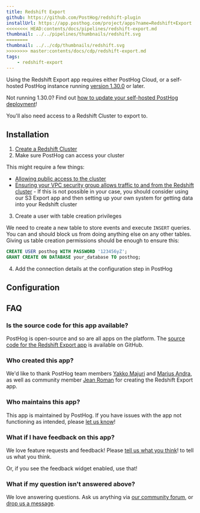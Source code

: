 ```yaml
---
title: Redshift Export
github: https://github.com/PostHog/redshift-plugin
installUrl: https://app.posthog.com/project/apps?name=Redshift+Export
<<<<<<<< HEAD:contents/docs/pipelines/redshift-export.md
thumbnail: ../../pipelines/thumbnails/redshift.svg
========
thumbnail: ../../cdp/thumbnails/redshift.svg
>>>>>>>> master:contents/docs/cdp/redshift-export.md
tags:
    - redshift-export
---
```


Using the Redshift Export app requires either PostHog Cloud, or a self-hosted PostHog instance running [version 1.30.0](https://posthog.com/blog/the-posthog-array-1-30-0) or later.

Not running 1.30.0? Find out [how to update your self-hosted PostHog deployment](https://posthog.com/docs/runbook/upgrading-posthog)!

You'll also need access to a Redshift Cluster to export to.

## Installation

1. [Create a Redshift Cluster](https://docs.aws.amazon.com/redshift/latest/dg/tutorial-loading-data-launch-cluster.html)
2. Make sure PostHog can access your cluster

This might require a few things:

-   [Allowing public access to the cluster](https://aws.amazon.com/premiumsupport/knowledge-center/redshift-cluster-private-public/)
-   [Ensuring your VPC security group allows traffic to and from the Redshift cluster](https://docs.aws.amazon.com/vpc/latest/userguide/VPC_SecurityGroups.html) - If this is not possible in your case, you should consider using our S3 Export app and then setting up your own system for getting data into your Redshift cluster

3. Create a user with table creation privileges

We need to create a new table to store events and execute `INSERT` queries. You can and should block us from doing anything else on any other tables. Giving us table creation permissions should be enough to ensure this:

```sql
CREATE USER posthog WITH PASSWORD '123456yZ';
GRANT CREATE ON DATABASE your_database TO posthog;
```

4. Add the connection details at the configuration step in PostHog

## Configuration

<AppParameters />

## FAQ

### Is the source code for this app available?

PostHog is open-source and so are all apps on the platform. The [source code for the Redshift Export app](https://github.com/PostHog/redshift-plugin) is available on GitHub.

### Who created this app?

We'd like to thank PostHog team members [Yakko Majuri](https://github.com/yakkomajuri) and [Marius Andra](https://github.com/mariusandra), as well as community member [Jean Roman](https://github.com/romj) for creating the Redshift Export app.

### Who maintains this app?

This app is maintained by PostHog. If you have issues with the app not functioning as intended, please [let us know](http://app.posthog.com/home#supportModal)!

### What if I have feedback on this app?

We love feature requests and feedback! Please [tell us what you think](http://app.posthog.com/home#supportModal)! to tell us what you think.

Or, if you see the feedback widget enabled, use that!

### What if my question isn't answered above?

We love answering questions. Ask us anything via [our community forum](/questions), or [drop us a message](http://app.posthog.com/home#supportModal). 
